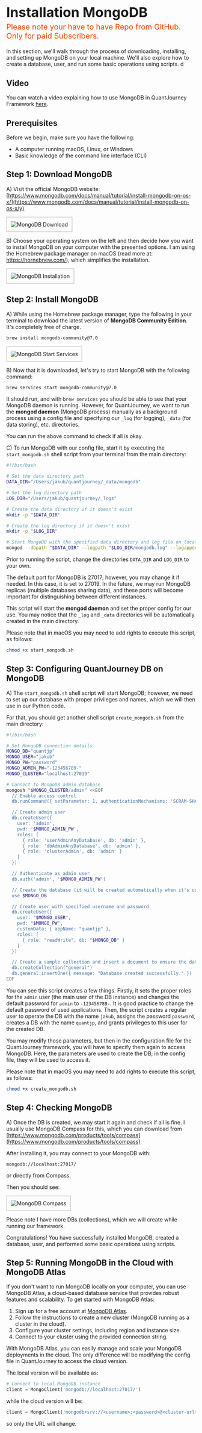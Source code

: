 <div>
  <div style="text-align: left; margin-top: 10px; margin-bottom: 0px; padding-bottom: -10px;">
    <h1 class="start-heading" style="font-size: 36px; margin-bottom: 5px;">Installation MongoDB</h1>
    <div style="font-size: 20px; color: #FF4500; margin-top: 0; margin-bottom: 20px">Please note your have to have Repo from GitHub. Only for paid Subscribers.</div>
  </div>
</div>

In this section, we'll walk through the process of downloading, installing, and setting up MongoDB on your local machine. We'll also explore how to create a database, user, and run some basic operations using scripts.
d
## Video

You can watch a video explaining how to use MongoDB in QuantJourney Framework [here](https://youtu.be/jsTGVXGx6cQ).

## Prerequisites

Before we begin, make sure you have the following:

- A computer running macOS, Linux, or Windows
- Basic knowledge of the command line interface (CLI)

## **Step 1: Download MongoDB**

A) Visit the official MongoDB website: [https://www.mongodb.com/docs/manual/tutorial/install-mongodb-on-os-x/](https://www.mongodb.com/docs/manual/tutorial/install-mongodb-on-os-x/y)

<div style="border: 2px solid lightgrey; padding: 10px; display: inline-block;">
    <img src="/images/mongodb_web_download.png" alt="MongoDB Download">
</div>

B) Choose your operating system on the left and then decide how you want to install MongoDB on your computer with the presented options. I am using the Homebrew package manager on macOS (read more at: https://hornebnew.com/), which simplifies the installation.

<div style="border: 2px solid lightgrey; padding: 10px; display: inline-block;">
    <img src="/images/mongodb_web_installation.png" alt="MongoDB Installation">
</div>

## **Step 2: Install MongoDB**

A) While using the Homebrew package manager, type the following in your terminal to download the latest version of **MongoDB Community Edition**. It's completely free of charge.

```bash
brew install mongodb-community@7.0
```

<div style="border: 2px solid lightgrey; padding: 10px; display: inline-block;">
    <img src="/images/mongodb_start_services.png" alt="MongoDB Start Services">
</div>

B) Now that it is downloaded, let's try to start MongoDB with the following command:

```bash
brew services start mongodb-community@7.0
```

It should run, and with `brew services` you should be able to see that your MongoDB daemon is running. However, for QuantJourney, we want to run the **mongod daemon** (MongoDB process) manually as a background process using a config file and specifying our `_log` (for logging), `_data` (for data storing), etc. directories.

You can run the above command to check if all is okay.

C) To run MongoDB with our config file, start it by executing the `start_mongodb.sh` shell script from your terminal from the main directory:

```bash
#!/bin/bash

# Set the data directory path
DATA_DIR="/Users/jakub/quantjourney/_data/mongodb"

# Set the log directory path
LOG_DIR="/Users/jakub/quantjourney/_logs"

# Create the data directory if it doesn't exist
mkdir -p "$DATA_DIR"

# Create the log directory if it doesn't exist
mkdir -p "$LOG_DIR"

# Start MongoDB with the specified data directory and log file on localhost port 27019
mongod --dbpath "$DATA_DIR" --logpath "$LOG_DIR/mongodb.log" --logappend --port 27019 --bind_ip localhost
```

Prior to running the script, change the directories `DATA_DIR` and `LOG_DIR` to your own.

The default port for MongoDB is 27017; however, you may change it if needed. In this case, it is set to 27019. In the future, we may run MongoDB replicas (multiple databases sharing data), and these ports will become important for distinguishing between different instances.

This script will start the **mongod daemon** and set the proper config for our use. You may notice that the `_log` and `_data` directories will be automatically created in the main directory.

Please note that in macOS you may need to add rights to execute this script, as follows:

```bash
chmod +x start_mongodb.sh
```

## **Step 3: Configuring QuantJourney DB on MongoDB**

A) The `start_mongodb.sh` shell script will start MongoDB; however, we need to set up our database with proper privileges and names, which we will then use in our Python code.

For that, you should get another shell script `create_mongodb.sh` from the main directory:

```bash
#!/bin/bash

# Set MongoDB connection details
MONGO_DB="quantjp"
MONGO_USER="jakub"
MONGO_PW="password"
MONGO_ADMIN_PW="-123456789-"
MONGO_CLUSTER="localhost:27019"

# Connect to MongoDB admin database
mongosh "$MONGO_CLUSTER/admin" <<EOF
  // Enable access control
  db.runCommand({ setParameter: 1, authenticationMechanisms: 'SCRAM-SHA-256' })

  // Create admin user
  db.createUser({
    user: 'admin',
    pwd: '$MONGO_ADMIN_PW',
    roles: [
      { role: 'userAdminAnyDatabase', db: 'admin' },
      { role: 'dbAdminAnyDatabase', db: 'admin' },
      { role: 'clusterAdmin', db: 'admin' }
    ]
  })

  // Authenticate as admin user
  db.auth('admin', '$MONGO_ADMIN_PW')

  // Create the database (it will be created automatically when it's used the first time)
  use $MONGO_DB

  // Create user with specified username and password
  db.createUser({
    user: "$MONGO_USER",
    pwd: "$MONGO_PW",
    customData: { appName: "quantjp" },
    roles: [
      { role: "readWrite", db: "$MONGO_DB" }
    ]
  })

  // Create a sample collection and insert a document to ensure the database is created
  db.createCollection("general")
  db.general.insertOne({ message: "Database created successfully." })
EOF
```

You can see this script creates a few things. Firstly, it sets the proper roles for the `admin` user (the main user of the DB instance) and changes the default password for `admin` to `-123456789-`. It is good practice to change the default password of used applications. Then, the script creates a regular user to operate the DB with the name `jakub`, assigns the password `password`, creates a DB with the name `quantjp`, and grants privileges to this user for the created DB.

You may modify those parameters, but then in the configuration file for the QuantJourney framework, you will have to specify them again to access MongoDB. Here, the parameters are used to create the DB; in the config file, they will be used to access it.

Please note that in macOS you may need to add rights to execute this script, as follows:

```bash
chmod +x create_mongodb.sh
```

## **Step 4: Checking MongoDB**

A) Once the DB is created, we may start it again and check if all is fine. I usually use MongoDB Compass for this, which you can download from [https://www.mongodb.com/products/tools/compass](https://www.mongodb.com/products/tools/compass)

After installing it, you may connect to your MongoDB with:

```
mongodb://localhost:27017/
```

or directly from Compass.

Then you should see:

<div style="border: 2px solid lightgrey; padding: 10px; display: inline-block;">
    <img src="/images/mongodb_compass_installation.png" alt="MongoDB Compass">
</div>

Please note I have more DBs (collections), which we will create while running our framework.

Congratulations! You have successfully installed MongoDB, created a database, user, and performed some basic operations using scripts.

## **Step 5: Running MongoDB in the Cloud with MongoDB Atlas**

If you don't want to run MongoDB locally on your computer, you can use MongoDB Atlas, a cloud-based database service that provides robust features and scalability. To get started with MongoDB Atlas:

1. Sign up for a free account at [MongoDB Atlas](https://www.mongodb.com/cloud/atlas).
2. Follow the instructions to create a new cluster (MongoDB running as a cluster in the cloud).
3. Configure your cluster settings, including region and instance size.
4. Connect to your cluster using the provided connection string.

With MongoDB Atlas, you can easily manage and scale your MongoDB deployments in the cloud. The only difference will be modifying the config file in QuantJourney to access the cloud version.

The local version will be available as:

```python
# Connect to local MongoDB instance
client = MongoClient('mongodb://localhost:27017/')
```

while the cloud version will be:

```python
client = MongoClient('mongodb+srv://<username>:<password>@<cluster-url>/test?retryWrites=true&w=majority')
```

so only the URL will change.
<div style="padding: 50px">
</div>
